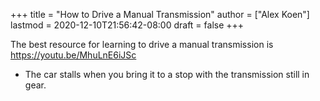 +++
title = "How to Drive a Manual Transmission"
author = ["Alex Koen"]
lastmod = 2020-12-10T21:56:42-08:00
draft = false
+++

The best resource for learning to drive a manual transmission is <https://youtu.be/MhuLnE6iJSc>

-   The car stalls when you bring it to a stop with the transmission still in gear.
